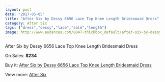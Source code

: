 ```yaml
---
layout: post
date: '2017-05-05'
title: "After Six by Dessy 6656 Lace Top Knee Length Bridesmaid Dress"
category: After Six
tags: ["dress","dessy","lace","sale","length"]
image: http://www.eudances.com/8847-thickbox_default/after-six-by-dessy-6656-lace-top-knee-length-bridesmaid-dress.jpg
---
```

After Six by Dessy 6656 Lace Top Knee Length Bridesmaid Dress

On Sales: **$234**
<a href="https://www.eudances.com/en/after-six/2982-after-six-by-dessy-6656-lace-top-knee-length-bridesmaid-dress.html"><amp-img layout="responsive" width="600" height="600" src="//www.eudances.com/8847-thickbox_default/after-six-by-dessy-6656-lace-top-knee-length-bridesmaid-dress.jpg" alt="After Six by Dessy 6656 Lace Top Knee Length Bridesmaid Dress 0" /></a>
<a href="https://www.eudances.com/en/after-six/2982-after-six-by-dessy-6656-lace-top-knee-length-bridesmaid-dress.html"><amp-img layout="responsive" width="600" height="600" src="//www.eudances.com/8850-thickbox_default/after-six-by-dessy-6656-lace-top-knee-length-bridesmaid-dress.jpg" alt="After Six by Dessy 6656 Lace Top Knee Length Bridesmaid Dress 1" /></a>
<a href="https://www.eudances.com/en/after-six/2982-after-six-by-dessy-6656-lace-top-knee-length-bridesmaid-dress.html"><amp-img layout="responsive" width="600" height="600" src="//www.eudances.com/8849-thickbox_default/after-six-by-dessy-6656-lace-top-knee-length-bridesmaid-dress.jpg" alt="After Six by Dessy 6656 Lace Top Knee Length Bridesmaid Dress 2" /></a>
<a href="https://www.eudances.com/en/after-six/2982-after-six-by-dessy-6656-lace-top-knee-length-bridesmaid-dress.html"><amp-img layout="responsive" width="600" height="600" src="//www.eudances.com/8848-thickbox_default/after-six-by-dessy-6656-lace-top-knee-length-bridesmaid-dress.jpg" alt="After Six by Dessy 6656 Lace Top Knee Length Bridesmaid Dress 3" /></a>

Buy it: [After Six by Dessy 6656 Lace Top Knee Length Bridesmaid Dress](https://www.eudances.com/en/after-six/2982-after-six-by-dessy-6656-lace-top-knee-length-bridesmaid-dress.html "After Six by Dessy 6656 Lace Top Knee Length Bridesmaid Dress")

View more: [After Six](https://www.eudances.com/en/50-after-six "After Six")